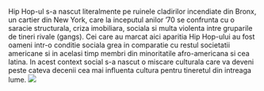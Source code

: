 Hip Hop-ul s-a nascut literalmente pe ruinele cladirilor incendiate din Bronx, un cartier din New York, care la inceputul anilor ’70 se confrunta cu o saracie structurala, criza imobiliara, sociala si multa violenta intre gruparile de tineri rivale (gangs). Cei care au marcat aici aparitia Hip Hop-ului au fost oameni intr-o conditie sociala grea in comparatie cu restul societatii americane si in acelasi timp membri din minoritatile afro-americana si cea latina. In acest context social s-a nascut o miscare culturala care va deveni peste cateva decenii cea mai influenta cultura pentru tineretul din intreaga lume. 
![](https://upload.wikimedia.org/wikipedia/commons/thumb/9/90/Herc_on_the_Wheels_of_Steel_%28cropped%29.JPG/800px-Herc_on_the_Wheels_of_Steel_%28cropped%29.JPG)